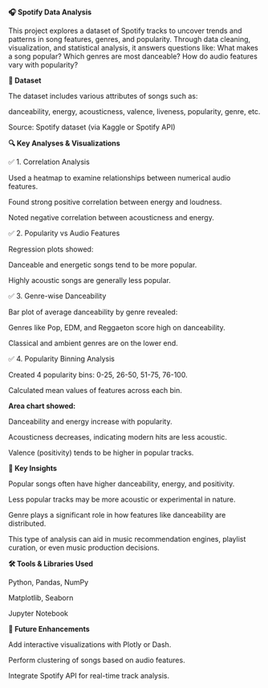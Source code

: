 <b>🎧 Spotify Data Analysis</b>

This project explores a dataset of Spotify tracks to uncover trends and patterns in song features, genres, and popularity. Through data cleaning, visualization, and statistical analysis, it answers questions like: What makes a song popular? Which genres are most danceable? How do audio features vary with popularity?

<b>📁 Dataset</b>

The dataset includes various attributes of songs such as:

danceability, energy, acousticness, valence, liveness, popularity, genre, etc.

Source: Spotify dataset (via Kaggle or Spotify API)

<b>🔍 Key Analyses & Visualizations</b>

✅ 1. Correlation Analysis

Used a heatmap to examine relationships between numerical audio features.

Found strong positive correlation between energy and loudness.

Noted negative correlation between acousticness and energy.

✅ 2. Popularity vs Audio Features

Regression plots showed:

Danceable and energetic songs tend to be more popular.

Highly acoustic songs are generally less popular.

✅ 3. Genre-wise Danceability

Bar plot of average danceability by genre revealed:

Genres like Pop, EDM, and Reggaeton score high on danceability.

Classical and ambient genres are on the lower end.

✅ 4. Popularity Binning Analysis

Created 4 popularity bins: 0-25, 26-50, 51-75, 76-100.

Calculated mean values of features across each bin.

<b>Area chart showed:</b>

Danceability and energy increase with popularity.

Acousticness decreases, indicating modern hits are less acoustic.

Valence (positivity) tends to be higher in popular tracks.

<b>📌 Key Insights</b>

Popular songs often have higher danceability, energy, and positivity.

Less popular tracks may be more acoustic or experimental in nature.

Genre plays a significant role in how features like danceability are distributed.

This type of analysis can aid in music recommendation engines, playlist curation, or even music production decisions.

<b>🛠️ Tools & Libraries Used</b>

Python, Pandas, NumPy

Matplotlib, Seaborn

Jupyter Notebook

<b>📄 Future Enhancements</b>

Add interactive visualizations with Plotly or Dash.

Perform clustering of songs based on audio features.

Integrate Spotify API for real-time track analysis.

